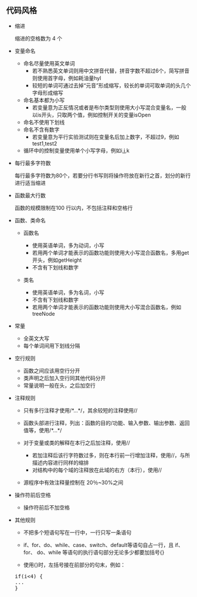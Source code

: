 ## 代码风格

- 缩进

  缩进的空格数为 4 个

- 变量命名

  + 命名尽量使用英文单词
    - 若不熟悉英文单词则用中文拼音代替，拼音字数不超过6个，简写拼音则使用首字母，例如耗油量hyl
    - 较短的单词可通过去掉“元音”形成缩写，较长的单词可取单词的头几个字母形成缩写
  + 命名基本都为小写
    - 若变量意为正反情况或者是布尔类型则使用大小写混合变量名，一般以is开头，只取两个值，例如控制开关的变量isOpen

  - 命名不使用下划线
  - 命名不含有数字
    - 若变量意为平行实验测试则在变量名后加上数字，不超过9，例如test1,test2

  + 循环中的控制变量使用单个小写字母，例如i,j,k

- 每行最多字符数

  每行最多字符数为80个，若要分行书写则将操作符放在新行之首，划分的新行进行适当缩进

- 函数最大行数

  函数的规模限制在100 行以内，不包括注释和空格行

- 函数、类命名

  + 函数名
    + 使用英语单词，多为动词，小写
    + 若用两个单词才能表示的函数功能则使用大小写混合函数名，多用get开头，例如getHeight
    + 不含有下划线和数字

  + 类名
    + 使用英语单词，多为名词，小写
    + 不含有下划线和数字
    + 若用两个单词才能表示的函数功能则使用大小写混合函数名，例如treeNode

- 常量

  + 全英文大写
  + 每个单词间用下划线分隔

- 空行规则

  + 函数之间应该用空行分开
  + 类声明之后加入空行同其他代码分开
  + 常量说明一般在头，之后加空行

- 注释规则

  + 只有多行注释才使用/\*...\*/，其余较短的注释使用//

  + 函数头部进行注释，列出：函数的目的/功能、输入参数、输出参数、返回值等，使用/\*...\*/
  + 对于变量或类的解释在本行之后加注释，使用//
    + 若加注释后该行字符数过多，则在本行前一行增加注释，使用//，与所描述内容进行同样的缩排
    + 对结构中的每个域的注释放在此域的右方（本行），使用//

  + 源程序中有效注释量控制在 20％~30%之间

- 操作符前后空格

  - 操作符前后不加空格

- 其他规则

  + 不把多个短语句写在一行中，一行只写一条语句

  + if、for、do、while、case、switch、default等语句自占一行，且 if、for、 do、while 等语句的执行语句部分无论多少都要加括号{}

  + 使用{}时，左括号接在前部分的句末，例如：
  <pre>if(i<4) {
  ...
  }</pre>
  
